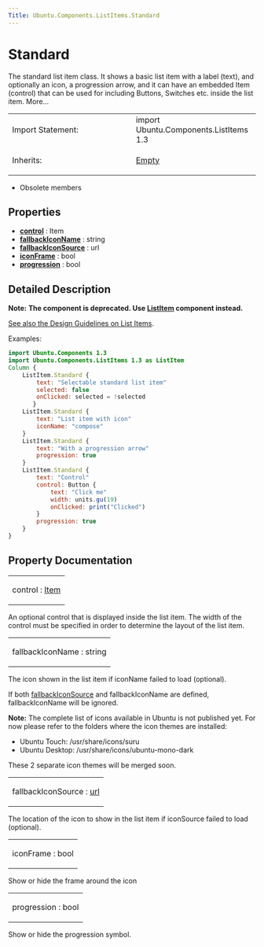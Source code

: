 ```yaml
---
Title: Ubuntu.Components.ListItems.Standard
---
```

        
Standard
========

<span class="subtitle"></span>
The standard list item class. It shows a basic list item with a label (text), and optionally an icon, a progression arrow, and it can have an embedded Item (control) that can be used for including Buttons, Switches etc. inside the list item. More...

<table>
<colgroup>
<col width="50%" />
<col width="50%" />
</colgroup>
<tbody>
<tr class="odd">
<td>Import Statement:</td>
<td>import Ubuntu.Components.ListItems 1.3</td>
</tr>
<tr class="even">
<td>Inherits:</td>
<td><p><a href="Ubuntu.Components.ListItems.Empty.md">Empty</a></p></td>
</tr>
</tbody>
</table>

-   Obsolete members

<span id="properties"></span>
Properties
----------

-   ****[control](#control-prop)**** : Item
-   ****[fallbackIconName](#fallbackIconName-prop)**** : string
-   ****[fallbackIconSource](#fallbackIconSource-prop)**** : url
-   ****[iconFrame](#iconFrame-prop)**** : bool
-   ****[progression](#progression-prop)**** : bool

<span id="details"></span>
Detailed Description
--------------------

**Note:** **The component is deprecated. Use [ListItem](../Ubuntu.Components.ListItem.md) component instead.**

[See also the Design Guidelines on List Items](http://design.ubuntu.com/apps/building-blocks/list-items).

Examples:

``` qml
import Ubuntu.Components 1.3
import Ubuntu.Components.ListItems 1.3 as ListItem
Column {
    ListItem.Standard {
        text: "Selectable standard list item"
        selected: false
        onClicked: selected = !selected
       }
    ListItem.Standard {
        text: "List item with icon"
        iconName: "compose"
    }
    ListItem.Standard {
        text: "With a progression arrow"
        progression: true
    }
    ListItem.Standard {
        text: "Control"
        control: Button {
            text: "Click me"
            width: units.gu(19)
            onClicked: print("Clicked")
        }
        progression: true
    }
}
```

Property Documentation
----------------------

<table>
<colgroup>
<col width="100%" />
</colgroup>
<tbody>
<tr class="odd">
<td><p><span id="control-prop"></span><span class="name">control</span> : <span class="type"><a href="../../sdk-14.10/QtQuick.Item.md">Item</a></span></p></td>
</tr>
</tbody>
</table>

An optional control that is displayed inside the list item. The width of the control must be specified in order to determine the layout of the list item.

<table>
<colgroup>
<col width="100%" />
</colgroup>
<tbody>
<tr class="odd">
<td><p><span id="fallbackIconName-prop"></span><span class="name">fallbackIconName</span> : <span class="type">string</span></p></td>
</tr>
</tbody>
</table>

The icon shown in the list item if iconName failed to load (optional).

If both [fallbackIconSource](#fallbackIconSource-prop) and fallbackIconName are defined, fallbackIconName will be ignored.

**Note:** The complete list of icons available in Ubuntu is not published yet. For now please refer to the folders where the icon themes are installed:

-   Ubuntu Touch: /usr/share/icons/suru
-   Ubuntu Desktop: /usr/share/icons/ubuntu-mono-dark

These 2 separate icon themes will be merged soon.

<table>
<colgroup>
<col width="100%" />
</colgroup>
<tbody>
<tr class="odd">
<td><p><span id="fallbackIconSource-prop"></span><span class="name">fallbackIconSource</span> : <span class="type"><a href="http://doc.qt.io/qt-5/qml-url.html">url</a></span></p></td>
</tr>
</tbody>
</table>

The location of the icon to show in the list item if iconSource failed to load (optional).

<table>
<colgroup>
<col width="100%" />
</colgroup>
<tbody>
<tr class="odd">
<td><p><span id="iconFrame-prop"></span><span class="name">iconFrame</span> : <span class="type">bool</span></p></td>
</tr>
</tbody>
</table>

Show or hide the frame around the icon

<table>
<colgroup>
<col width="100%" />
</colgroup>
<tbody>
<tr class="odd">
<td><p><span id="progression-prop"></span><span class="name">progression</span> : <span class="type">bool</span></p></td>
</tr>
</tbody>
</table>

Show or hide the progression symbol.


